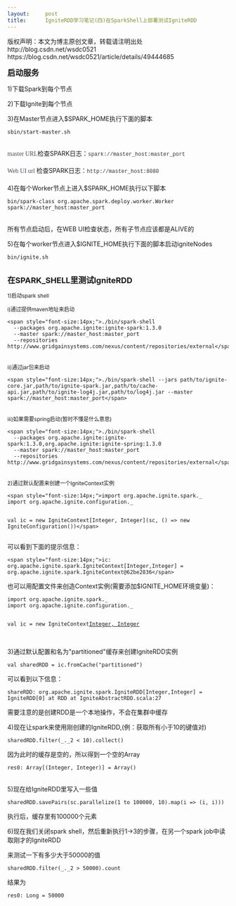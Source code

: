 ```yaml
---
layout:     post
title:      IgniteRDD学习笔记(四)在SparkShell上部署测试IgniteRDD
---
```

<div id="article_content" class="article_content clearfix csdn-tracking-statistics" data-pid="blog" data-mod="popu_307" data-dsm="post">
								<div class="article-copyright">
					版权声明：本文为博主原创文章，转载请注明出处http://blog.csdn.net/wsdc0521					https://blog.csdn.net/wsdc0521/article/details/49444685				</div>
								            <link rel="stylesheet" href="https://csdnimg.cn/release/phoenix/template/css/ck_htmledit_views-f76675cdea.css">
						<div class="htmledit_views" id="content_views">
                
<p><strong><span style="font-size:18px;">启动服务</span></strong></p>
<p>1)下载Spark到每个节点</p>
<p>2)下载Ignite到每个节点</p>
<p>3)在Master节点进入$SPARK_HOME执行下面的脚本</p>
<p></p><pre><code class="language-plain">sbin/start-master.sh</code></pre><br><span style="color:rgb(71,74,84);font-family:'Roboto Slab', serif;font-size:14px;line-height:23.7999992370605px;">master URL</span>检查SPARK日志：<span style="color:rgb(51,51,51);font-family:Consolas, 'Liberation Mono', Menlo, Courier, monospace;font-size:11.8999996185303px;line-height:23.7999992370605px;">spark://master_host:master_port</span> 
<p><span style="color:rgb(71,74,84);font-family:'Roboto Slab', serif;font-size:14px;line-height:23.7999992370605px;">Web UI url </span>检查SPARK日志：<span style="color:rgb(51,51,51);font-family:Consolas, 'Liberation Mono', Menlo, Courier, monospace;font-size:11.8999996185303px;line-height:23.7999992370605px;">http://master_host:8080</span> </p>
<p>4)在每个Worker节点上进入$SPARK_HOME执行以下脚本</p>
<p></p><pre><code class="language-plain">bin/spark-class org.apache.spark.deploy.worker.Worker spark://master_host:master_port</code></pre><br>
所有节点启动后，在WEB UI检查状态，所有子节点应该都是ALIVE的
<p>5)在每个worker节点进入$IGNITE_HOME执行下面的脚本启动igniteNodes</p>
<p></p><pre><code class="language-plain">bin/ignite.sh</code></pre><br><strong><span style="font-size:18px;">在SPARK_SHELL里测试IgniteRDD</span></strong>
<p><span style="font-size:12px;">1)启动spark shell</span></p>
<p><span style="font-size:12px;">i)通过提供maven地址来启动</span></p>
<p></p><pre><code class="language-plain">&lt;span style="font-size:14px;"&gt;./bin/spark-shell 
  --packages org.apache.ignite:ignite-spark:1.3.0
  --master spark://master_host:master_port
  --repositories http://www.gridgainsystems.com/nexus/content/repositories/external&lt;/span&gt;</code></pre><br><span style="font-size:12px;">ii)通过jar包来启动</span>
<p></p><pre><code class="language-plain">&lt;span style="font-size:14px;"&gt;./bin/spark-shell --jars path/to/ignite-core.jar,path/to/ignite-spark.jar,path/to/cache-api.jar,path/to/ignite-log4j.jar,path/to/log4j.jar --master spark://master_host:master_port&lt;/span&gt;</code></pre><br><span style="font-size:12px;">iii)如果需要spring启动(暂时不懂是什么意思)</span>
<p></p><pre><code class="language-plain">&lt;span style="font-size:14px;"&gt;./bin/spark-shell 
  --packages org.apache.ignite:ignite-spark:1.3.0,org.apache.ignite:ignite-spring:1.3.0
  --master spark://master_host:master_port
  --repositories http://www.gridgainsystems.com/nexus/content/repositories/external&lt;/span&gt;</code></pre><br><span style="font-size:12px;">2)通过默认配置来创建一个IgniteContext实例</span>
<p></p><pre><code class="language-plain">&lt;span style="font-size:14px;"&gt;import org.apache.ignite.spark._
import org.apache.ignite.configuration._

val ic = new IgniteContext[Integer, Integer](sc, () =&gt; new IgniteConfiguration())&lt;/span&gt;</code></pre>可以看到下面的提示信息：
<p></p><pre><code class="language-html">&lt;span style="font-size:14px;"&gt;ic: org.apache.ignite.spark.IgniteContext[Integer,Integer] = org.apache.ignite.spark.IgniteContext@62be2836&lt;/span&gt;</code></pre>也可以用配置文件来创造Context实例(需要添加$IGNITE_HOME环境变量)：
<p></p><pre><code class="language-plain">import org.apache.ignite.spark._
import org.apache.ignite.configuration._

val ic = new IgniteContext[Integer, Integer](sc, "config/default-config.xml")</code></pre><br>
3)通过默认配置和名为"partitioned"缓存来创建IgniteRDD实例
<p></p><pre><code class="language-plain">val sharedRDD = ic.fromCache("partitioned")</code></pre>可以看到以下信息：
<p></p><pre><code class="language-html">shareRDD: org.apache.ignite.spark.IgniteRDD[Integer,Integer] = IgniteRDD[0] at RDD at IgniteAbstractRDD.scala:27</code></pre>需要注意的是创建RDD是一个本地操作，不会在集群中缓存
<p>4)现在让spark来使用刚创建的IgniteRDD,(例：获取所有小于10的键值对)</p>
<p></p><pre><code class="language-html">sharedRDD.filter(_._2 &lt; 10).collect()</code></pre>因为此时的缓存是空的，所以得到一个空的Array
<p></p><pre><code class="language-html">res0: Array[(Integer, Integer)] = Array()</code></pre><br>
5)现在给IgniteRDD里写入一些值
<p></p><pre><code class="language-html">sharedRDD.savePairs(sc.parallelize(1 to 100000, 10).map(i =&gt; (i, i)))</code></pre>执行后，缓存里有100000个元素
<p>6)现在我们关闭spark shell，然后重新执行1-&gt;3的步骤，在另一个spark job中读取刚才的IgniteRDD</p>
<p>来测试一下有多少大于50000的值</p>
<p></p><pre><code class="language-html">sharedRDD.filter(_._2 &gt; 50000).count</code></pre>结果为
<p></p><pre><code class="language-html">res0: Long = 50000</code></pre><br><br><br><p><br><br><br><br><br><br></p>
<p><strong><span style="font-size:18px;"><br></span></strong></p>
<p><strong><span style="font-size:18px;"><br></span></strong></p>
            </div>
                </div>